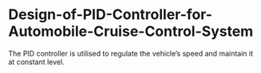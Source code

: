 # Design-of-PID-Controller-for-Automobile-Cruise-Control-System
The PID controller is utilised to regulate the vehicle’s speed and maintain it at constant level.
